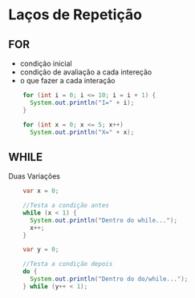 # Laços de Repetição

## FOR
- condição inicial
- condição de avaliação a cada intereção
- o que fazer a cada interação

```java
    for (int i = 0; i <= 10; i = i + 1) {
      System.out.println("I=" + i);
    }

    for (int x = 0; x <= 5; x++)
      System.out.println("X=" + x);
```

## WHILE
Duas Variações

```java
    var x = 0;

    //Testa a condição antes
    while (x < 1) {
      System.out.println("Dentro do while...");
      x++;
    }

    var y = 0;

    //Testa a condição depois
    do {
      System.out.println("Dentro do do/while...");
    } while (y++ < 1);
```

